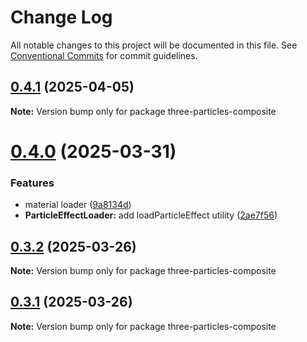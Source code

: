 # Change Log

All notable changes to this project will be documented in this file.
See [Conventional Commits](https://conventionalcommits.org) for commit guidelines.

## [0.4.1](https://github.com/polyforest/three-particles/compare/v0.4.0...v0.4.1) (2025-04-05)

**Note:** Version bump only for package three-particles-composite

# [0.4.0](https://github.com/polyforest/three-particles/compare/v0.3.2...v0.4.0) (2025-03-31)

### Features

- material loader ([9a8134d](https://github.com/polyforest/three-particles/commit/9a8134db43421c9ea6cc40d05ef33bbe875db5ce))
- **ParticleEffectLoader:** add loadParticleEffect utility ([2ae7f56](https://github.com/polyforest/three-particles/commit/2ae7f56dac326575cdfd765c144043c9b2698a52))

## [0.3.2](https://github.com/polyforest/three-particles/compare/v0.1.13...v0.3.2) (2025-03-26)

**Note:** Version bump only for package three-particles-composite

## [0.3.1](https://github.com/polyforest/three-particles/compare/v0.1.13...v0.3.1) (2025-03-26)

**Note:** Version bump only for package three-particles-composite
